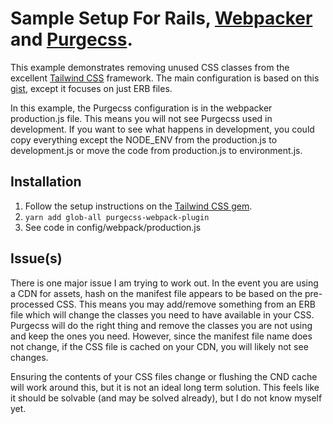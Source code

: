 # Sample Setup For Rails, [Webpacker][1] and [Purgecss][2].

This example demonstrates removing unused CSS classes from the excellent [Tailwind CSS][3] framework. The main configuration is based on this [gist][4], except it focuses on just ERB files.

In this example, the Purgecss configuration is in the webpacker production.js file. This means you will not see Purgecss used in development. If you want to see what happens in development, you could copy everything except the NODE_ENV from the production.js to development.js or move the code from production.js to environment.js.

## Installation

1. Follow the setup instructions on the [Tailwind CSS gem][5].
2. `yarn add glob-all purgecss-webpack-plugin`
3. See code in config/webpack/production.js

## Issue(s)

There is one major issue I am trying to work out. In the event you are using a CDN for assets, hash on the manifest file appears to be based on the pre-processed CSS. This means you may add/remove something from an ERB file which will change the classes you need to have available in your CSS. Purgecss will do the right thing and remove the classes you are not using and keep the ones you need. However, since the manifest file name does not change, if the CSS file is cached on your CDN, you will likely not see changes.

Ensuring the contents of your CSS files change or flushing the CND cache will work around this, but it is not an ideal long term solution. This feels like it should be solvable (and may be solved already), but I do not know myself yet.

[1]:https://www.purgecss.com/
[2]:https://github.com/rails/webpacker
[3]:https://tailwindcss.com/
[4]:https://gist.github.com/nerdcave/ade26d701060d93e95ec83ddf58784b5
[5]:https://github.com/IcaliaLabs/tailwindcss-rails
